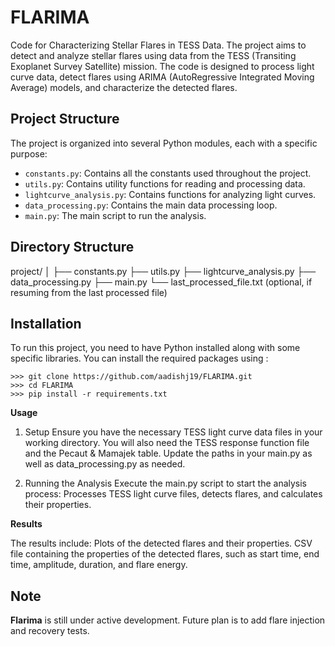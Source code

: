# FLARIMA

Code for Characterizing Stellar Flares in TESS Data. The project aims to detect and analyze stellar flares using data from the TESS (Transiting Exoplanet Survey Satellite) mission. The code is designed to process light curve data, detect flares using ARIMA (AutoRegressive Integrated Moving Average) models, and characterize the detected flares.

## Project Structure

The project is organized into several Python modules, each with a specific purpose:
- `constants.py`: Contains all the constants used throughout the project.
- `utils.py`: Contains utility functions for reading and processing data.
- `lightcurve_analysis.py`: Contains functions for analyzing light curves.
- `data_processing.py`: Contains the main data processing loop.
- `main.py`: The main script to run the analysis.

## Directory Structure
project/
│
├── constants.py
├── utils.py
├── lightcurve_analysis.py
├── data_processing.py
├── main.py
└── last_processed_file.txt (optional, if resuming from the last processed file)


## Installation

To run this project, you need to have Python installed along with some specific libraries. You can install the required packages using :
```
>>> git clone https://github.com/aadishj19/FLARIMA.git
>>> cd FLARIMA
>>> pip install -r requirements.txt
```
**Usage**

1. Setup
Ensure you have the necessary TESS light curve data files in your working directory. You will also need the TESS response function file and the Pecaut & Mamajek table. Update the paths in your main.py as well as data_processing.py as needed.

2. Running the Analysis
Execute the main.py script to start the analysis process:
Processes TESS light curve files, detects flares, and calculates their properties.

**Results**

The results include:
Plots of the detected flares and their properties.
CSV file containing the properties of the detected flares, such as start time, end time, amplitude, duration, and flare energy.


## Note

**Flarima** is still under active development. Future plan is to add flare injection and recovery tests. 
